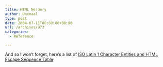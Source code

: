```yaml
---
title: HTML Nerdery
author: Unxmaal
type: post
date: 2004-07-11T00:00:00+00:00
url: /archives/973
categories:
  - Reference

---
```

And so I won&#8217;t forget, here&#8217;s a list of [ISO Latin 1 Character Entities and HTML Escape Sequence Table][1]

 [1]: http://www.bbsinc.com/symbol.html "ISO Latin 1 Character Entities and HTML Escape Sequence Table"